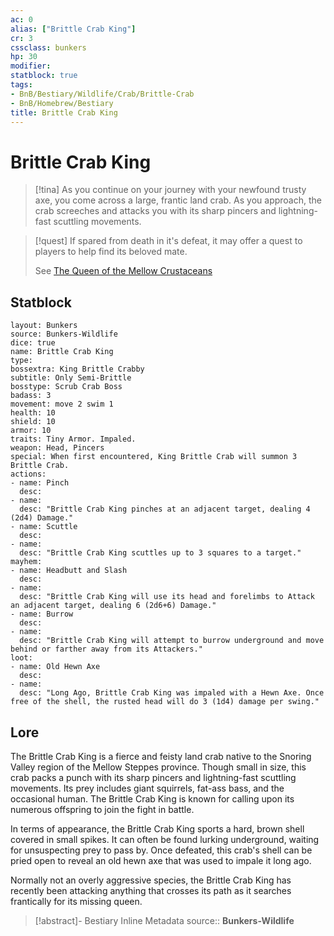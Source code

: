 ```yaml
---
ac: 0
alias: ["Brittle Crab King"]
cr: 3
cssclass: bunkers 
hp: 30
modifier: 
statblock: true
tags:
- BnB/Bestiary/Wildlife/Crab/Brittle-Crab
- BnB/Homebrew/Bestiary
title: Brittle Crab King
---
```


# Brittle Crab King
>[!tina]
> As you continue on your journey with your newfound trusty axe, you come across a large, frantic land crab. As you approach, the crab screeches and attacks you with its sharp pincers and lightning-fast scuttling movements.

> [!quest]
> If spared from death in it's defeat, it may offer a quest to players to help find its beloved mate.
>
> See [The Queen of the Mellow Crustaceans](../../../Quests/Rescue/The-Queen-of-the-Mellow-Crustaceans.md)

## Statblock
```statblock
layout: Bunkers
source: Bunkers-Wildlife
dice: true
name: Brittle Crab King
type: 
bossextra: King Brittle Crabby
subtitle: Only Semi-Brittle
bosstype: Scrub Crab Boss
badass: 3
movement: move 2 swim 1
health: 10
shield: 10
armor: 10
traits: Tiny Armor. Impaled.
weapon: Head, Pincers
special: When first encountered, King Brittle Crab will summon 3 Brittle Crab.
actions:
- name: Pinch
  desc: 
- name: 
  desc: "Brittle Crab King pinches at an adjacent target, dealing 4 (2d4) Damage."
- name: Scuttle
  desc: 
- name: 
  desc: "Brittle Crab King scuttles up to 3 squares to a target."
mayhem: 
- name: Headbutt and Slash
  desc: 
- name: 
  desc: "Brittle Crab King will use its head and forelimbs to Attack an adjacent target, dealing 6 (2d6+6) Damage."
- name: Burrow
  desc: 
- name: 
  desc: "Brittle Crab King will attempt to burrow underground and move behind or farther away from its Attackers."
loot: 
- name: Old Hewn Axe
  desc:
- name: 
  desc: "Long Ago, Brittle Crab King was impaled with a Hewn Axe. Once free of the shell, the rusted head will do 3 (1d4) damage per swing."
```

## Lore
The Brittle Crab King is a fierce and feisty land crab native to the Snoring Valley region of the Mellow Steppes province. Though small in size, this crab packs a punch with its sharp pincers and lightning-fast scuttling movements. Its prey includes giant squirrels, fat-ass bass, and the occasional human. The Brittle Crab King is known for calling upon its numerous offspring to join the fight in battle.

In terms of appearance, the Brittle Crab King sports a hard, brown shell covered in small spikes. It can often be found lurking underground, waiting for unsuspecting prey to pass by. Once defeated, this crab's shell can be pried open to reveal an old hewn axe that was used to impale it long ago.

Normally not an overly aggressive species, the Brittle Crab King has recently been attacking anything that crosses its path as it searches frantically for its missing queen.

>[!abstract]- Bestiary Inline Metadata
> source:: **Bunkers-Wildlife**

